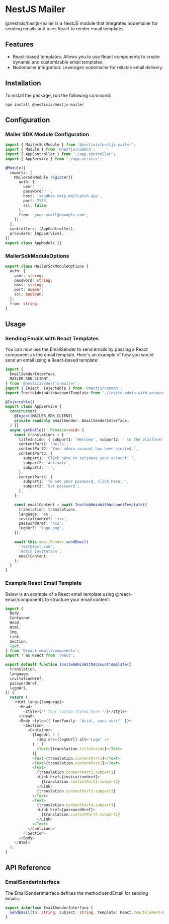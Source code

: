 # NestJS Mailer

@nestixis/nestjs-mailer is a NestJS module that integrates nodemailer for sending emails and uses React to render email templates. 

## Features

- React-based templates: Allows you to use React components to create dynamic and customizable email templates.
- Nodemailer integration: Leverages nodemailer for reliable email delivery.

## Installation

To install the package, run the following command:

```
npm install @nestixis/nestjs-mailer
```

## Configuration

### Mailer SDK Module Configuration

```typescript
import { MailerSdkModule } from '@nestixis/nestjs-mailer';
import { Module } from '@nestjs/common';
import { AppController } from './app.controller';
import { AppService } from './app.service';

@Module({
  imports: [
    MailerSdkModule.register({
      auth: {
        user: '',
        password: '',
        host: 'sandbox-smtp.mailcatch.app',
        port: 2525,
        ssl: false,
      },
      from: 'your-email@example.com',
    }),
  ],
  controllers: [AppController],
  providers: [AppService],
})
export class AppModule {}

```

### MailerSdkModuleOptions

```typescript
export class MailerSdkModuleOptions {
  auth: {
    user: string;
    password: string;
    host: string;
    port: number;
    ssl: boolean;
  };
  from: string;
}
```

## Usage

### Sending Emails with React Templates

You can now use the EmailSender to send emails by passing a React component as the email template. Here's an example of how you would send an email using a React-based template:

```typescript
import {
  EmailSenderInterface,
  MAILER_SDK_CLIENT,
} from '@nestixis/nestjs-mailer';
import { Inject, Injectable } from '@nestjs/common';
import InviteAdminWithAccountTemplate from './invite-admin-with-account-template';

@Injectable()
export class AppService {
  constructor(
    @Inject(MAILER_SDK_CLIENT)
    private readonly emailSender: EmailSenderInterface,
  ) {}
  async getHello(): Promise<void> {
    const translations = {
      titleInside: { subpart1: 'Welcome', subpart2: ' to the platform!' },
      contentPart1: 'Hello',
      contentPart2: 'Your admin account has been created.',
      contentPart3: {
        subpart1: 'Click here to activate your account: ',
        subpart2: 'Activate',
        subpart3: '.',
      },
      contentPart4: {
        subpart1: 'To set your password, click here: ',
        subpart2: 'Set password',
      },
    };

    const emailContent = await InviteAdminWithAccountTemplate({
      translation: translations,
      language: 'en',
      invitationHref: 'xxx',
      passwordHref: 'xxx',
      logoUrl: 'logo.png',
    });

    await this.emailSender.sendEmail(
      'test@test.com',
      'Admin Invitation',
      emailContent,
    );
  }
}
```

### Example React Email Template

Below is an example of a React email template using @react-email/components to structure your email content:

```typescript
import {
  Body,
  Container,
  Head,
  Html,
  Img,
  Link,
  Section,
  Text,
} from '@react-email/components';
import * as React from 'react';

export default function InviteAdminWithAccountTemplate({
  translation,
  language,
  invitationHref,
  passwordHref,
  logoUrl,
}) {
  return (
    <Html lang={language}>
      <Head>
        <style>{/* Your custom styles here */}</style>
      </Head>
      <Body style={{ fontFamily: 'Arial, sans-serif' }}>
        <Section>
          <Container>
            {logoUrl ? (
              <Img src={logoUrl} alt="Logo" />
            ) : (
              <Text>{translation.titleInside}</Text>
            )}
            <Text>{translation.contentPart1}</Text>
            <Text>{translation.contentPart2}</Text>
            <Text>
              {translation.contentPart3.subpart1}
              <Link href={invitationHref}>
                {translation.contentPart3.subpart2}
              </Link>
              {translation.contentPart3.subpart3}
            </Text>
            <Text>
              {translation.contentPart4.subpart1}
              <Link href={passwordHref}>
                {translation.contentPart4.subpart2}
              </Link>
            </Text>
          </Container>
        </Section>
      </Body>
    </Html>
  );
}
```

## API Reference

### EmailSenderInterface

The EmailSenderInterface defines the method sendEmail for sending emails:

```typescript
export interface EmailSenderInterface {
  sendEmail(to: string, subject: string, template: React.ReactElement<any, string | React.JSXElementConstructor<any>>): Promise<void>;
}
```
